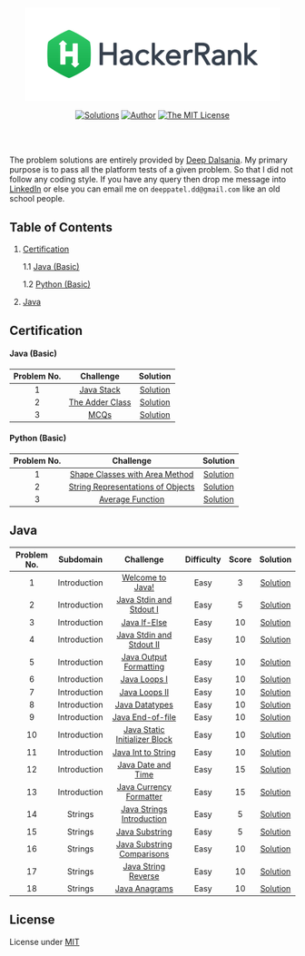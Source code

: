 <div align="center"><a href="https://www.hackerrank.com/deepdalsania" target="_blank"><img src="HackerRank%20Logo.png" width="450" height="auto"></a>

[![Solutions](https://img.shields.io/badge/solutions-24-green.svg?style=flat-square)](https://github.com/deepdalsania/HackerRank_Solutions#table-of-contents) [![Author](https://img.shields.io/badge/author-deepdalsania-brightgreen.svg?style=flat-square)](https://www.hackerrank.com/deepdalsania) [![The MIT License](https://img.shields.io/badge/license-MIT-orange.svg?style=flat-square)](/LICENSE)</div><br/><br/>

The problem solutions are entirely provided by [Deep Dalsania](https://www.hackerrank.com/deepdalsania). My primary purpose is to pass all the platform tests of a given problem. So that I did not follow any coding style. If you have any query then drop me message into [LinkedIn](https://www.linkedin.com/in/deep-dalsania-6b822198/) or else you can email me on `deeppatel.dd@gmail.com` like an old school people.
## Table of Contents
1. [Certification](#certification)

   1.1 [Java (Basic)](#java-basic)

   1.2 [Python (Basic)](#python-basic)

2. [Java](#java)
## Certification
#### Java (Basic)
|Problem No.|Challenge|Solution|
|:-:|:-:|:-:|
|1|[Java Stack](Certification/01.%20Java%20(Basic)/Problems/01.%20Problem.pdf)|[Solution](Certification/01.%20Java%20(Basic)/01.%20Java%20Stack/Solution.java)|
|2|[The Adder Class](Certification/01.%20Java%20(Basic)/Problems/01.%20Problem.pdf)|[Solution](Certification/01.%20Java%20(Basic)/02.%20The%20Adder%20Class/Solution.java)|
|3|[MCQs](Certification/01.%20Java%20(Basic)/Problems/01.%20Problem.pdf)|[Solution](Certification/01.%20Java%20(Basic)/03.%20MCQs/Solution.ipynb)|
#### Python (Basic)
|Problem No.|Challenge|Solution|
|:-:|:-:|:-:|
|1|[Shape Classes with Area Method](Certification/02.%20Python%20(Basic)/Problems/01.%20Problem.pdf)|[Solution](Certification/02.%20Python%20(Basic)/01.%20Shape%20Classes%20with%20Area%20Method/Solution.py)|
|2|[String Representations of Objects](Certification/02.%20Python%20(Basic)/Problems/01.%20Problem.pdf)|[Solution](Certification/02.%20Python%20(Basic)/02.%20String%20Representations%20of%20Objects/Solution.py)|
|3|[Average Function](Certification/02.%20Python%20(Basic)/Problems/01.%20Problem.pdf)|[Solution](Certification/02.%20Python%20(Basic)/03.%20Average%20Function/Solution.py)|
## Java
|Problem No.|Subdomain|Challenge|Difficulty|Score|Solution|
|:-:|:-:|:-:|:-:|:-:|:-:|
|1|Introduction|[Welcome to Java!](https://www.hackerrank.com/challenges/welcome-to-java)|Easy|3|[Solution](Java/01.%20Introduction/01.%20Welcome%20to%20Java!/Solution.java)|
|2|Introduction|[Java Stdin and Stdout I](https://www.hackerrank.com/challenges/java-stdin-and-stdout-1)|Easy|5|[Solution](Java/01.%20Introduction/02.%20Java%20Stdin%20and%20Stdout%20I/Solution.java)|
|3|Introduction|[Java If-Else](https://www.hackerrank.com/challenges/java-if-else)|Easy|10|[Solution](Java/01.%20Introduction/03.%20Java%20If-Else/Solution.java)|
|4|Introduction|[Java Stdin and Stdout II](https://www.hackerrank.com/challenges/java-stdin-stdout)|Easy|10|[Solution](Java/01.%20Introduction/04.%20Java%20Stdin%20and%20Stdout%20II/Solution.java)|
|5|Introduction|[Java Output Formatting](https://www.hackerrank.com/challenges/java-output-formatting)|Easy|10|[Solution](Java/01.%20Introduction/05.%20Java%20Output%20Formatting/Solution.java)|
|6|Introduction|[Java Loops I](https://www.hackerrank.com/challenges/java-loops-i)|Easy|10|[Solution](Java/01.%20Introduction/06.%20Java%20Loops%20I/Solution.java)|
|7|Introduction|[Java Loops II](https://www.hackerrank.com/challenges/java-loops)|Easy|10|[Solution](Java/01.%20Introduction/07.%20Java%20Loops%20II/Solution.java)|
|8|Introduction|[Java Datatypes](https://www.hackerrank.com/challenges/java-datatypes)|Easy|10|[Solution](Java/01.%20Introduction/08.%20Java%20Datatypes/Solution.java)|
|9|Introduction|[Java End-of-file](https://www.hackerrank.com/challenges/java-end-of-file)|Easy|10|[Solution](Java/01.%20Introduction/09.%20Java%20End-of-file/Solution.java)|
|10|Introduction|[Java Static Initializer Block](https://www.hackerrank.com/challenges/java-static-initializer-block)|Easy|10|[Solution](Java/01.%20Introduction/10.%20Java%20Static%20Initializer%20Block/Solution.java)|
|11|Introduction|[Java Int to String](https://www.hackerrank.com/challenges/java-int-to-string)|Easy|10|[Solution](Java/01.%20Introduction/11.%20Java%20Int%20to%20String/Solution.java)|
|12|Introduction|[Java Date and Time](https://www.hackerrank.com/challenges/java-date-and-time)|Easy|15|[Solution](Java/01.%20Introduction/12.%20Java%20Date%20and%20Time/Solution.java)|
|13|Introduction|[Java Currency Formatter](https://www.hackerrank.com/challenges/java-currency-formatter)|Easy|15|[Solution](Java/01.%20Introduction/13.%20Java%20Currency%20Formatter/Solution.java)|
|14|Strings|[Java Strings Introduction](https://www.hackerrank.com/challenges/java-strings-introduction)|Easy|5|[Solution](Java/02.%20Strings/01.%20Java%20Strings%20Introduction/Solution.java)|
|15|Strings|[Java Substring](https://www.hackerrank.com/challenges/java-substring)|Easy|5|[Solution](Java/02.%20Strings/02.%20Java%20Substring/Solution.java)|
|16|Strings|[Java Substring Comparisons](https://www.hackerrank.com/challenges/java-string-compare)|Easy|10|[Solution](Java/02.%20Strings/03.%20Java%20Substring%20Comparisons/Solution.java)|
|17|Strings|[Java String Reverse](https://www.hackerrank.com/challenges/java-string-reverse)|Easy|10|[Solution](Java/02.%20Strings/04.%20Java%20String%20Reverse/Solution.java)|
|18|Strings|[Java Anagrams](https://www.hackerrank.com/challenges/java-anagrams)|Easy|10|[Solution](Java/02.%20Strings/05.%20Java%20Anagrams/Solution.java)|
## License
License under [MIT](/LICENSE)
